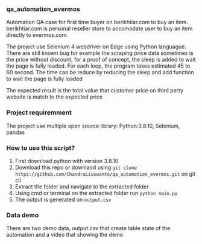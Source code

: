 ### qa_automation_evermos
Automation QA case for first time buyer on berikhtiar.com to buy an item. berikhtiar.com is personal reseller store to accomodate user to buy an item directly to evermos.com.

The project use Selenium 4 webdriver on Edge using Python languague. There are still known bug for example the scraping price data sometimes is the price without discount, for a proof of concept, the sleep is added to wait the page is fully loaded. For each loop, the program takes estimated 45 to 60 second. The time can be reduce by reducing the sleep and add function to wait the page is fully loaded

The expected result is the total value that customer price on third party website is match to the expected price 


### Project requiremment
The project use multiple open source library: Python:3.8.10, Selenium, pandas

### How to use this script?
1. First download python with version 3.8.10
2. Download this repo or downlaod using `git clone https://github.com/ChandraLiuswanto/qa_automation_evermos.git` on git cli
3. Extract the folder and navigate to the extracted folder
4. Using cmd or terminal on the extracted folder run  `python main.py `
5. The output is generated on  `output.csv `

### Data demo
There are two demo data, output.csv that create table state of the automation and a video that showing the demo
